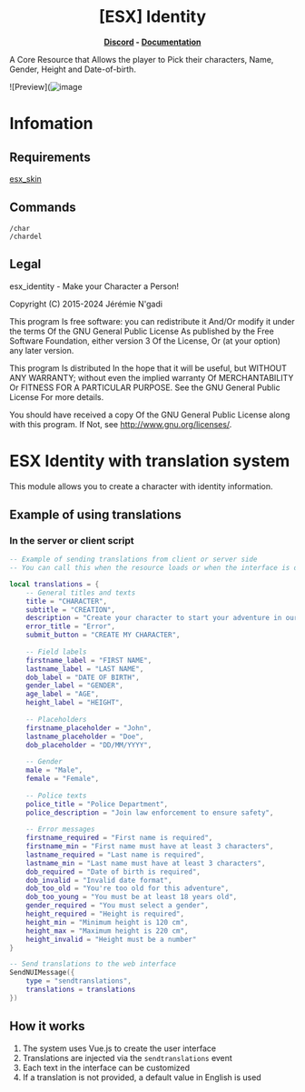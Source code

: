 <h1 align='center'>[ESX] Identity</a></h1><p align='center'><b><a href='https://discord.gg/rnWH528S9W'>Discord</a> - <a href='https://docs.esx-legacy.com/legacy/installation'>Documentation</a></b></h5>

A Core Resource that Allows the player to Pick their characters, Name, Gender, Height and Date-of-birth.

![Preview](![image](https://github.com/user-attachments/assets/80a33a2f-19d9-48c5-b0f1-6f3fad95a851)

# Infomation

## Requirements

[esx_skin](./../esx_skin/README.md)

## Commands

```
/char
/chardel
```

## Legal

esx_identity - Make your Character a Person!

Copyright (C) 2015-2024 Jérémie N'gadi

This program Is free software: you can redistribute it And/Or modify it under the terms Of the GNU General Public License As published by the Free Software Foundation, either version 3 Of the License, Or (at your option) any later version.

This program Is distributed In the hope that it will be useful, but WITHOUT ANY WARRANTY; without even the implied warranty Of MERCHANTABILITY Or FITNESS FOR A PARTICULAR PURPOSE. See the GNU General Public License For more details.

You should have received a copy Of the GNU General Public License along with this program. If Not, see <http://www.gnu.org/licenses/>.

# ESX Identity with translation system

This module allows you to create a character with identity information.

## Example of using translations

### In the server or client script

```lua
-- Example of sending translations from client or server side
-- You can call this when the resource loads or when the interface is displayed

local translations = {
    -- General titles and texts
    title = "CHARACTER",
    subtitle = "CREATION",
    description = "Create your character to start your adventure in our city.",
    error_title = "Error",
    submit_button = "CREATE MY CHARACTER",
    
    -- Field labels
    firstname_label = "FIRST NAME",
    lastname_label = "LAST NAME",
    dob_label = "DATE OF BIRTH",
    gender_label = "GENDER",
    age_label = "AGE",
    height_label = "HEIGHT",
    
    -- Placeholders
    firstname_placeholder = "John",
    lastname_placeholder = "Doe",
    dob_placeholder = "DD/MM/YYYY",
    
    -- Gender
    male = "Male",
    female = "Female",
    
    -- Police texts
    police_title = "Police Department",
    police_description = "Join law enforcement to ensure safety",
    
    -- Error messages
    firstname_required = "First name is required",
    firstname_min = "First name must have at least 3 characters",
    lastname_required = "Last name is required",
    lastname_min = "Last name must have at least 3 characters",
    dob_required = "Date of birth is required",
    dob_invalid = "Invalid date format",
    dob_too_old = "You're too old for this adventure",
    dob_too_young = "You must be at least 18 years old",
    gender_required = "You must select a gender",
    height_required = "Height is required",
    height_min = "Minimum height is 120 cm",
    height_max = "Maximum height is 220 cm",
    height_invalid = "Height must be a number"
}

-- Send translations to the web interface
SendNUIMessage({
    type = "sendtranslations",
    translations = translations
})
```

## How it works

1. The system uses Vue.js to create the user interface
2. Translations are injected via the `sendtranslations` event
3. Each text in the interface can be customized
4. If a translation is not provided, a default value in English is used
